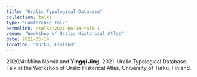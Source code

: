```yaml
---
title: "Uralic Typological Database"
collection: talks
type: "Conference talk"
permalink: /talks/2021-06-14-talk-1
venue: "Workshop of Uralic Historical Atlas"
date: 2021-06-14
location: "Turku, Finland"
---
```


2020/4: Miina Norvik  and **Yingqi Jing**. 2021. Uralic Typological Database. Talk at the Workshop of Uralic Historical Atlas, University of Turku, Finland.

